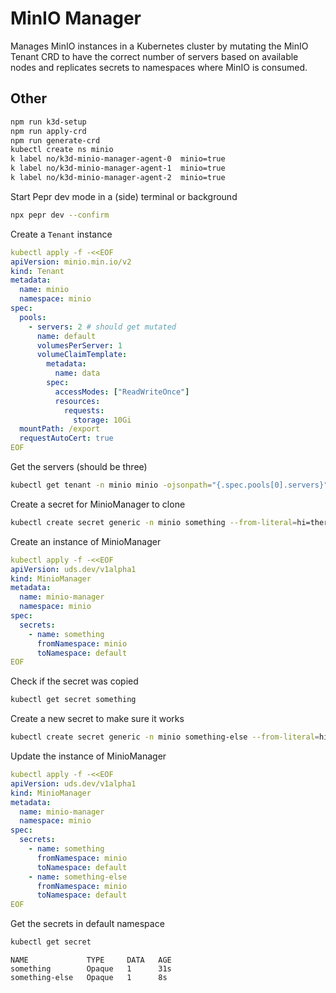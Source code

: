 # MinIO Manager

Manages MinIO instances in a Kubernetes cluster by mutating the MinIO Tenant CRD to have the correct number of servers based on available nodes and replicates secrets to namespaces where MinIO is consumed.



## Other

```bash
npm run k3d-setup   
npm run apply-crd   
npm run generate-crd
kubectl create ns minio
k label no/k3d-minio-manager-agent-0  minio=true
k label no/k3d-minio-manager-agent-1  minio=true
k label no/k3d-minio-manager-agent-2  minio=true
```

Start Pepr dev mode in a (side) terminal or background
```bash
npx pepr dev --confirm
```

Create a `Tenant` instance
```yaml
kubectl apply -f -<<EOF
apiVersion: minio.min.io/v2
kind: Tenant
metadata:
  name: minio
  namespace: minio
spec:
  pools:
    - servers: 2 # should get mutated
      name: default
      volumesPerServer: 1
      volumeClaimTemplate:
        metadata:
          name: data
        spec:
          accessModes: ["ReadWriteOnce"]
          resources:
            requests:
              storage: 10Gi
  mountPath: /export
  requestAutoCert: true
EOF
```

Get the servers (should be three)

```bash
kubectl get tenant -n minio minio -ojsonpath="{.spec.pools[0].servers}"
```

Create a secret for MinioManager to clone

```bash
kubectl create secret generic -n minio something --from-literal=hi=there
```

Create an instance of MinioManager

```yaml
kubectl apply -f -<<EOF
apiVersion: uds.dev/v1alpha1
kind: MinioManager
metadata:
  name: minio-manager
  namespace: minio
spec:
  secrets:
    - name: something
      fromNamespace: minio
      toNamespace: default
EOF
```

Check if the secret was copied

```bash
kubectl get secret something
```

Create a new secret to make sure it works

```bash
kubectl create secret generic -n minio something-else --from-literal=hi=there
```

Update the instance of MinioManager

```yaml
kubectl apply -f -<<EOF
apiVersion: uds.dev/v1alpha1
kind: MinioManager
metadata:
  name: minio-manager
  namespace: minio
spec:
  secrets:
    - name: something
      fromNamespace: minio
      toNamespace: default
    - name: something-else
      fromNamespace: minio
      toNamespace: default
EOF
```

Get the secrets in default namespace

```bash
kubectl get secret 
```

```output
NAME             TYPE     DATA   AGE
something        Opaque   1      31s
something-else   Opaque   1      8s
```

